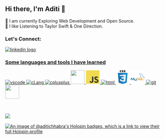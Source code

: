 <h2>Hi there, I'm Aditi 👋</h2>
🌱 I am currently Exploring Web Development and Open Source.<br>🤝 I like Listening to Taylor Swift & One Direction.<br>

<h3>Let's Connect:</h3> 
 <a href="https://www.linkedin.com/in/aditi-chhabra-2a33661a6/" target="_blank">
<img src="https://img.shields.io/static/v1?message=LinkedIn&logo=linkedin&label=&color=0077B5&logoColor=white&labelColor=&style=for-the-badge" height="25" alt="linkedin logo" width="95" height="90" /> 

<h3> Some languages and tools I have learned</h3>
<p align="left">
<img src="https://cdn.jsdelivr.net/gh/devicons/devicon/icons/vscode/vscode-original.svg" alt="vscode" width="45" height="45"/>
<img src="https://cdn.jsdelivr.net/gh/devicons/devicon/icons/c/c-original.svg" alt="cLang" width="45" height="45"/>
<img src="https://cdn.jsdelivr.net/gh/devicons/devicon/icons/cplusplus/cplusplus-original.svg" alt="cplusplus" width="45" height="45"/>
<img src="https://user-images.githubusercontent.com/25181517/117201156-9a724800-adec-11eb-9a9d-3cd0f67da4bc.png" width="45" height="45"/>
<img src="https://raw.githubusercontent.com/devicons/devicon/master/icons/javascript/javascript-original.svg" alt="javascript" width="45" height="45" />
<img src="https://cdn.jsdelivr.net/gh/devicons/devicon/icons/html5/html5-original.svg" alt="html" width="45" height="45"/>
<img src="https://raw.githubusercontent.com/devicons/devicon/master/icons/css3/css3-original-wordmark.svg" alt="css3" width="45" height="45" />
<img src="https://raw.githubusercontent.com/devicons/devicon/master/icons/mysql/mysql-original-wordmark.svg" alt="mysql" width="45" height="45" />
<img src="https://cdn.jsdelivr.net/gh/devicons/devicon/icons/git/git-original.svg" alt="git" width="45" height="45"/>
<img src="https://cdn.jsdelivr.net/gh/devicons/devicon@latest/icons/bootstrap/bootstrap-original-wordmark.svg" width="45" height="45" /> </p><br>


![](https://github-profile-trophy.vercel.app/?username=AditiChhabra&theme=radical&no-frame=false&no-bg=true&margin-w=4)<br>

<!-- Proudly created with GPRM ( https://gprm.itsvg.in ) -->
[![An image of @aditichhabra's Holopin badges, which is a link to view their full Holopin profile](https://holopin.me/aditichhabra)](https://holopin.io/@aditichhabra)
